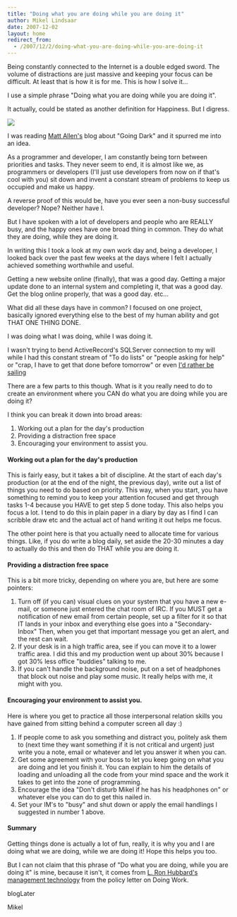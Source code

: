 ```yaml
---
title: "Doing what you are doing while you are doing it"
author: Mikel Lindsaar
date: 2007-12-02
layout: home
redirect_from:
  - /2007/12/2/doing-what-you-are-doing-while-you-are-doing-it
---
```

Being constantly connected to the Internet is a double edged sword. The
volume of distractions are just massive and keeping your focus can be
difficult. At least that is how it is for me. This is how I solve it...

I use a simple phrase "Doing what you are doing while you are doing it".

It actually, could be stated as another definition for Happiness. But I
digress.

![](https://lindsaar.net/assets/2007/12/3/gina-cartoon.jpg)

I was reading [Matt
Allen's](http://blog.allen.com.au/2007/10/17/going-dark) blog about
"Going Dark" and it spurred me into an idea.

As a programmer and developer, I am constantly being torn between
priorities and tasks. They never seem to end, it is almost like we, as
programmers or developers (I'll just use developers from now on if
that's cool with you) sit down and invent a constant stream of problems
to keep us occupied and make us happy.

A reverse proof of this would be, have you ever seen a non-busy
successful developer? Nope? Neither have I.

But I have spoken with a lot of developers and people who are REALLY
busy, and the happy ones have one broad thing in common. They do what
they are doing, while they are doing it.

In writing this I took a look at my own work day and, being a developer,
I looked back over the past few weeks at the days where I felt I
actually achieved something worthwhile and useful.

Getting a new website online (finally), that was a good day. Getting a
major update done to an internal system and completing it, that was a
good day. Get the blog online properly, that was a good day. etc...

What did all these days have in common? I focused on one project,
basically ignored everything else to the best of my human ability and
got THAT ONE THING DONE.

I was doing what I was doing, while I was doing it.

I wasn't trying to bend ActiveRecord's SQLServer connection to my will
while I had this constant stream of "To do lists" or "people asking for
help" or "crap, I have to get that done before tomorrow" or even [I'd
rather be sailing](http://www.wowwiki.com/Quotes_of_Warcraft_II)

There are a few parts to this though. What is it you really need to do
to create an environment where you CAN do what you are doing while you
are doing it?

I think you can break it down into broad areas:

1.  Working out a plan for the day's production
2.  Providing a distraction free space
3.  Encouraging your environment to assist you.

#### Working out a plan for the day's production

This is fairly easy, but it takes a bit of discipline. At the start of
each day's production (or at the end of the night, the previous day),
write out a list of things you need to do based on priority. This way,
when you start, you have something to remind you to keep your attention
focused and get through tasks 1-4 because you HAVE to get step 5 done
today. This also helps you focus a lot. I tend to do this in plain paper
in a diary by day as I find I can scribble draw etc and the actual act
of hand writing it out helps me focus.

The other point here is that you actually need to allocate time for
various things. Like, if you do write a blog daily, set aside the 20-30
minutes a day to actually do this and then do THAT while you are doing
it.

#### Providing a distraction free space

This is a bit more tricky, depending on where you are, but here are some
pointers:

1.  Turn off (if you can) visual clues on your system that you have a
    new e-mail, or someone just entered the chat room of IRC. If you
    MUST get a notification of new email from certain people, set up a
    filter for it so that IT lands in your inbox and everything else
    goes into a "Secondary-Inbox" Then, when you get that important
    message you get an alert, and the rest can wait.
2.  If your desk is in a high traffic area, see if you can move it to a
    lower traffic area. I did this and my production went up about 30%
    because I got 30% less office "buddies" talking to me.
3.  If you can't handle the background noise, put on a set of headphones
    that block out noise and play some music. It really helps with me,
    it might with you.

#### Encouraging your environment to assist you.

Here is where you get to practice all those interpersonal relation
skills you have gained from sitting behind a computer screen all day :)

1.  If people come to ask you something and distract you, politely ask
    them to (next time they want something if it is not critical and
    urgent) just write you a note, email or whatever and let you answer
    it when you can.
2.  Get some agreement with your boss to let you keep going on what you
    are doing and let you finish it. You can explain to him the details
    of loading and unloading all the code from your mind space and the
    work it takes to get into the zone of programming.
3.  Encourage the idea "Don't disturb Mikel if he has his headphones on"
    or whatever else you can do to get this nailed in.
4.  Set your IM's to "busy" and shut down or apply the email handlings I
    suggested in number 1 above.

#### Summary

Getting things done is actually a lot of fun, really, it is why you and
I are doing what we are doing, while we are doing it! Hope this helps
you too.

But I can not claim that this phrase of "Do what you are doing, while
you are doing it" is mine, because it isn't, it comes from [L. Ron
Hubbard's](http://www.lronhubbard.org.au/) [management
technology](http://www.wiseanzo.org/) from the policy letter on Doing
Work.

blogLater

Mikel
